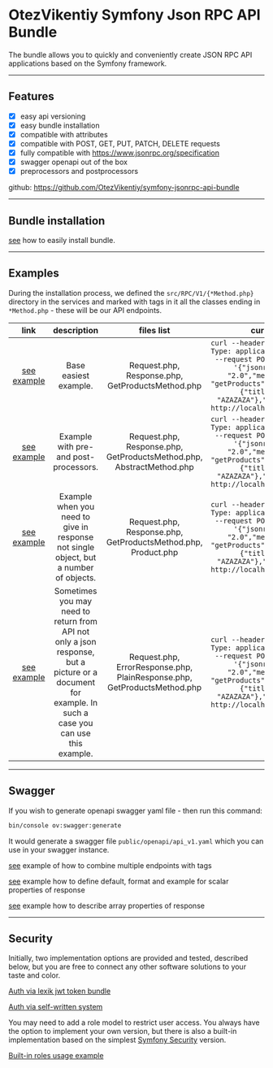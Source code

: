 # OtezVikentiy Symfony Json RPC API Bundle

The bundle allows you to quickly and conveniently create JSON RPC API applications based on the Symfony framework.

---

## Features


- [x] easy api versioning
- [x] easy bundle installation
- [x] compatible with attributes
- [x] compatible with POST, GET, PUT, PATCH, DELETE requests
- [x] fully compatible with https://www.jsonrpc.org/specification
- [x] swagger openapi out of the box
- [x] preprocessors and postprocessors

github: https://github.com/OtezVikentiy/symfony-jsonrpc-api-bundle

---

## Bundle installation


[see](./docs/installation.md) how to easily install bundle.

---

## Examples

During the installation process, we defined the `src/RPC/V1/{*Method.php}` directory in the services and marked with
tags in it all the classes ending in `*Method.php` - these will be our API endpoints.

|                           link                            |                                                                      description                                                                      |                                files list                                | curl  |
|:---------------------------------------------------------:|:-----------------------------------------------------------------------------------------------------------------------------------------------------:|:------------------------------------------------------------------------:|:-----:|
|          [see example](./docs/examples/base.md)           |                                                                 Base easiest example.                                                                 |             Request.php, Response.php, GetProductsMethod.php             |``curl --header "Content-Type: application/json" --request POST --data '{"jsonrpc": "2.0","method": "getProducts","params": {"title": "AZAZAZA"},"id": 1}' http://localhost/api/v1``|
| [see example](./docs/examples/pre-and-post-processors.md) |                                                       Example with pre- and post- processors.                                                        |   Request.php, Response.php, GetProductsMethod.php, AbstractMethod.php   |``curl --header "Content-Type: application/json" --request POST --data '{"jsonrpc": "2.0","method": "getProducts","params": {"title": "AZAZAZA"},"id": 1}' http://localhost/api/v1``|
|    [see example](./docs/examples/array_of_objects.md)     |                                 Example when you need to give in response not single object, but a number of objects.                                 |      Request.php, Response.php, GetProductsMethod.php, Product.php       |``curl --header "Content-Type: application/json" --request POST --data '{"jsonrpc": "2.0","method": "getProducts","params": {"title": "AZAZAZA"},"id": 1}' http://localhost/api/v1``|
|     [see example](./docs/examples/simple_response.md)     | Sometimes you may need to return from API not only a json response, but a picture or a document for example. In such a case you can use this example. | Request.php, ErrorResponse.php, PlainResponse.php, GetProductsMethod.php |``curl --header "Content-Type: application/json" --request POST --data '{"jsonrpc": "2.0","method": "getProducts","params": {"title": "AZAZAZA"},"id": 1}' http://localhost/api/v1``|

---

## Swagger

If you wish to generate openapi swagger yaml file - then run this command:

```bash
bin/console ov:swagger:generate
```

It would generate a swagger file ``public/openapi/api_v1.yaml`` which you can use in your swagger instance.

[see](./docs/swagger/tags.md) example of how to combine multiple endpoints with tags

[see](./docs/swagger/scalar.md) example how to define default, format and example for scalar properties of response

[see](./docs/swagger/array.md) example how to describe array properties of response

---

## Security

Initially, two implementation options are provided and tested, described below, but you are free to 
connect any other software solutions to your taste and color.

[Auth via lexik jwt token bundle](./docs/security/jwt_bundle.md)

[Auth via self-written system](./docs/security/self_made_token.md)

You may need to add a role model to restrict user access.
You always have the option to implement your own version, but there is also a
built-in implementation based on the simplest [Symfony Security](https://symfony.com/doc/current/security.html) version.

[Built-in roles usage example](./docs/security/roles.md)